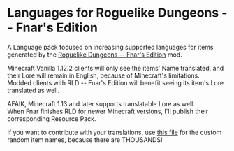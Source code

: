 # Languages for Roguelike Dungeons -- Fnar's Edition

A Language pack focused on increasing supported languages for items generated by the [Roguelike Dungeons -- Fnar's Edition](https://github.com/fnar/minecraft-roguelike) mod.  

Minecraft Vanilla 1.12.2 clients will only see the items' Name translated, and their Lore will remain in English, because of Minecraft's limitations.  
Modded clients with RLD -- Fnar's Edition will benefit seeing its item's Lore translated as well.  

AFAIK, Minecraft 1.13 and later supports translatable Lore as well.  
When Fnar finishes RLD for newer Minecraft versions, I'll publish their corresponding Resource Pack.

If you want to contribute with your translations, use [this file](https://github.com/KameiB/langkey-generators/blob/main/roguelike/RoguelikeDungeons%20Names.xlsx) for the custom random item names, because there are THOUSANDS!
